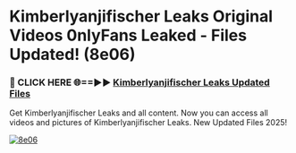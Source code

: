 # Kimberlyanjifischer Leaks Original Videos 0nlyFans Leaked - Files Updated! (8e06)

<h3>🔴 CLICK HERE 🌐==►► <a href="https://tinyurl.com/ehrbuxhb" rel="nofollow">Kimberlyanjifischer Leaks Updated Files</a></h3>

Get Kimberlyanjifischer Leaks and all content. Now you can access all videos and pictures of Kimberlyanjifischer Leaks. New Updated Files 2025!

[![8e06](https://i.imgur.com/lVYEuWS.gif)](https://tinyurl.com/ehrbuxhb)
